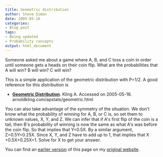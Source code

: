 ```yaml
---
title: Geometric distribution
author: Steve Simon
date: 2005-05-16
categories:
- Blog post
tags:
- Being updated
- Probability concepts
output: html_document
---
```

Someone asked me about a game where A, B, and C toss a coin in order
until someone gets a heads on their coin flip. What are the
probabilities that A will win? B will win? C will win?

This is a simple application of the geometric distribution with P=1/2. A
good reference for this distribution is

-   **[Geometric
    Distribution](http://arnoldkling.com/apstats/geometric.html%20)**.
    Kling A. Accessed on 2005-05-16.
    arnoldkling.com/apstats/geometric.html

You can also take advantage of the symmetry of the situation. We don't
know what the probability of winning for A, B, or C is, so set them to
unknown values, X, Y, and Z. We can infer that if A's first flip of the
coin is a tail, then B's probability of winning is now the same as what
A's was before the coin flip. So that implies that Y=0.5X. By a similar
argument, Z=0.5Y=0.25X. Since X, Y, and Z have to add up to 1, that
implies that X +0.5X+0.25X=1. Solve for X to get your answer.

You can find an [earlier version][sim1] of this page on my [original website][sim2].


[sim1]: http://www.pmean.com/05/GeometricDistribution.html
[sim2]: http://www.pmean.com/original_site.html
